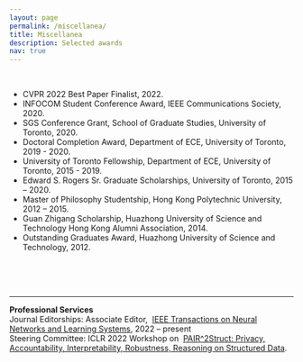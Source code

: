 ```yaml
---
layout: page
permalink: /miscellanea/
title: Miscellanea
description: Selected awards
nav: true
---
```

<br>
<ul class="square">
<li> CVPR 2022 Best Paper Finalist, 2022.</li>
<li>INFOCOM Student Conference Award, IEEE Communications Society, 2020.</li>
<li>SGS Conference Grant, School of Graduate Studies, University of Toronto, 2020.</li>
<li>Doctoral Completion Award, Department of ECE, University of Toronto, 2019 - 2020.</li>
<li>University of Toronto Fellowship, Department of ECE, University of Toronto, 2015 - 2019.</li>
<li>Edward S. Rogers Sr. Graduate Scholarships, University of Toronto, 2015 – 2020.</li>
<li>Master of Philosophy Studentship, Hong Kong Polytechnic University, 2012 – 2015.</li>
<li>Guan Zhigang Scholarship, Huazhong University of Science and Technology Hong Kong Alumni Association, 2014.</li>
<li>Outstanding Graduates Award, Huazhong University of Science and Technology, 2012.</li>
<br>

<!--
<li>National Encouragement Scholarship, Huazhong University of Science and Technology, 2010 - 2011.</li>
<br>
<li>Outstanding Student Scholarship, Huazhong University of Science and Technology, 2010 - 2011.</li>
<br>
<li>Merit Student Award, Huazhong University of Science and Technology, 2010.</li>
<br>
-->
<!-- 

<li><i>Self-Renewal Scholarship</i>, Huazhong University of Science and Technology, 2008 and 2009.</li>
 -->
</ul>
<br><br>
<p><hr>
<strong>Professional Services</strong>
<br>Journal Editorships: Associate Editor,  <a href="https://cis.ieee.org/publications/t-neural-networks-and-learning-systems/ieee-transactions-on-neural-networks-and-learning-systems">IEEE Transactions on Neural Networks and Learning Systems</a>, 2022 – present 
<br>Steering Committee: ICLR 2022 Workshop on  <a href="https://pair2struct-workshop.github.io">PAIR^2Struct: Privacy, Accountability, Interpretability, Robustness, Reasoning on Structured Data</a>.


